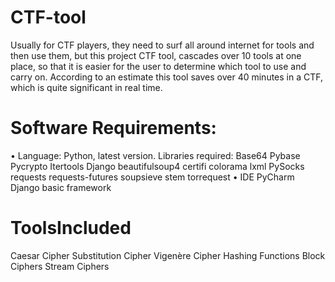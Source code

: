 # CTF-tool
Usually for CTF players, they need to surf all around internet for tools and then use them, but this project CTF tool,  cascades over 10 tools at one place, so that it is easier for the user to determine  which tool to use and carry on. According to an estimate this tool saves over 40 minutes in a CTF, which is quite significant in real time.

# Software Requirements:
• Language:
Python, latest version.
Libraries required:
Base64
Pybase
Pycrypto
Itertools
Django
beautifulsoup4
certifi
colorama
lxml
PySocks
requests
requests-futures
soupsieve
stem 
torrequest
• IDE
PyCharm
 Django basic framework

# ToolsIncluded
Caesar Cipher 
Substitution Cipher 
Vigenère Cipher 
Hashing Functions Block Ciphers 
Stream Ciphers


